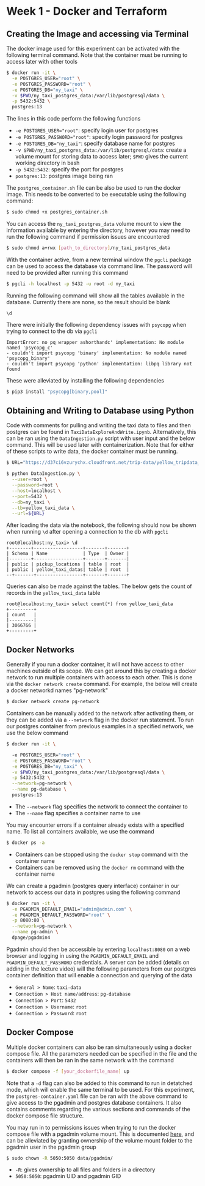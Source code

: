 # Week 1 - Docker and Terraform

## Creating the Image and accessing via Terminal

The docker image used for this experiment can be activated with the following terminal command. Note that the container must be running to access later with other tools
```bash
$ docker run -it \
  -e POSTGRES_USER="root" \
  -e POSTGRES_PASSWORD="root" \
  -e POSTGRES_DB="ny_taxi" \
  -v $PWD/ny_taxi_postgres_data:/var/lib/postgresql/data \
  -p 5432:5432 \
  postgres:13
```

The lines in this code perform the following functions
* `-e POSTGRES_USER="root"`: specify login user for postgres
* `-e POSTGRES_PASSWORD="root"`: specify login password for postgres
* `-e POSTGRES_DB="ny_taxi"`: specify database name for postgres
* `-v $PWD/ny_taxi_postgres_data:/var/lib/postgresql/data`: create a volume mount for storing data to access later; `$PWD` gives the current working directory in bash
* `-p 5432:5432`: specify the port for postgres
* `postgres:13`: postgres image being ran

The `postgres_container.sh` file can be also be used to run the docker image. This needs to be converted to be executable using the following command:
```bash
$ sudo chmod +x postgres_container.sh
```

You can access the `ny_taxi_postgres_data` volume mount to view the information available by entering the directory, however you may need to run the following command if permission issues are encountered
```bash
$ sudo chmod a+rwx [path_to_directory]/ny_taxi_postgres_data
```

With the container active, from a new terminal window the `pgcli` package can be used to access the database via command line. The password will need to be provided after running this command
```bash
$ pgcli -h localhost -p 5432 -u root -d ny_taxi
```

Running the following command will show all the tables available in the database. Currently there are none, so the result should be blank
```postgres
\d
```

There were initially the following dependency issues with `psycopg` when trying to connect to the db via `pgcli`
```
ImportError: no pq wrapper ashorthandc' implementation: No module named 'psycopg_c'
- couldn't import psycopg 'binary' implementation: No module named 'psycopg_binary'
- couldn't import psycopg 'python' implementation: libpq library not found
```

These were alleviated by installing the following dependencies
```bash
$ pip3 install "psycopg[binary,pool]"
```

## Obtaining and Writing to Database using Python

Code with comments for pulling and writing the taxi data to files and then postgres can be found in `TaxiDataExploreAndWrite.ipynb`. Alternatively, this can be ran using the `DataIngestion.py` script with user input and the below command. This will be used later with containerization. Note that for either of these scripts to write data, the docker container must be running.

```bash
$ URL="https://d37ci6vzurychx.cloudfront.net/trip-data/yellow_tripdata_2023-01.parquet"

$ python DataIngestion.py \
  --user=root \
  --password=root \
  --host=localhost \
  --port=5432 \
  --db=ny_taxi \
  --tb=yellow_taxi_data \
  --url=${URL}
```

After loading the data via the notebook, the following should now be shown when running `\d` after opening a connection to the db with `pgcli`

```
root@localhost:ny_taxi> \d
+--------+------------------+-------+-------+
| Schema | Name             | Type  | Owner |
|--------+------------------+-------+-------|
| public | pickup_locations | table | root  |
| public | yellow_taxi_datas| table | root  |
--+-------+-----------------+-------+-------+
```

Queries can also be made against the tables. The below gets the count of records in the `yellow_taxi_data` table

```
root@localhost:ny_taxi> select count(*) from yellow_taxi_data
+---------+
| count   |
|---------|
| 3066766 |
+---------+
```
## Docker Networks

Generally if you run a docker container, it will not have access to other machines outside of its scope. We can get around this by creating a docker network to run multiple containers with access to each other. This is done via the `docker network create` command. For example, the below will create a docker networkd names "pg-network"

```bash
$ docker network create pg-network
```

Containers can be manually added to the network after activating them, or they can be added via a `--network` flag in the docker run statement. To run our postgres container from previous examples in a specified network, we use the below command

```bash
$ docker run -it \

  -e POSTGRES_USER="root" \
  -e POSTGRES_PASSWORD="root" \
  -e POSTGRES_DB="ny_taxi" \
  -v $PWD/ny_taxi_postgres_data:/var/lib/postgresql/data \
  -p 5432:5432 \
  --network=pg-network \
  --name pg-database \
  postgres:13
```
* The `--network` flag specifies the network to connect the container to
* The `--name` flag specifies a container name to use

You may encounter errors if a container already exists with a specified name. To list all containers available, we use the command
```bash
$ docker ps -a
```
* Containers can be stopped using the `docker stop` command with the container name
* Containers can be removed using the `docker rm` command with the container name

We can create a pgadmin (postgres query interface) container in our network to access our data in postgres using the following command
```bash
$ docker run -it \
  -e PGADMIN_DEFAULT_EMAIL="admin@admin.com" \
  -e PGADMIN_DEFAULT_PASSWORD="root" \
  -p 8080:80 \
  --network=pg-network \
  --name pg-admin \
  dpage/pgadmin4
```

Pgadmin should then be accessible by entering `localhost:8080` on a web browser and logging in using the `PGADMIN_DEFAULT_EMAIL` and `PGADMIN_DEFAULT_PASSWORD` credentials. A server can be added (details on adding in the lecture video) will the following parameters from our postgres container definition that will enable a connection and querying of the data
* `General > Name`: `taxi-data`
* `Connection > Host name/address`: `pg-database`
* `Connection > Port`: `5432`
* `Connection > Username`: `root`
* `Connection > Password`: `root`

## Docker Compose

Multiple docker containers can also be ran simultaneously using a docker compose file. All the parameters needed can be specified in the file and the containers will then be ran in the same network with the command
```bash
$ docker compose -f [your_dockerfile_name] up
```

Note that a `-d` flag can also be added to this command to run in detatched mode, which will enable the same terminal to be used. For this experiment, the `postgres-container.yaml` file can be ran with the above command to give access to the pgadmin and postgres database containers. It also contains comments regarding the various sections and commands of the docker compose file structure.

You may run in to permissions issues when trying to run the docker compose file with a pgadmin volume mount. This is documented [here](https://www.pgadmin.org/docs/pgadmin4/latest/container_deployment.html#mapped-files-and-directories), and can be alleviated by granting ownership of the volume mount folder to the pgadmin user in the pgadmin group
```bash
$ sudo chown -R 5050:5050 data/pgadmin/
```
* `-R`: gives ownership to all files and folders in a directory
* `5050:5050`: pgadmin UID and pgadmin GID
